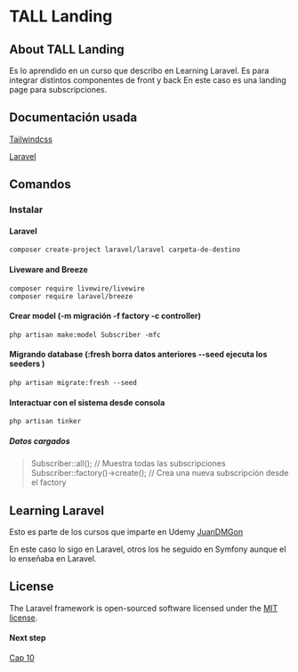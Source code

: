 # TALL Landing

## About TALL Landing

Es lo aprendido en un curso que describo en Learning Laravel.
Es para integrar distintos componentes de front y back
En este caso es una landing page para subscripciones.

## Documentación usada

[Tailwindcss](https://tailwindcss.com/docs/installation)

[Laravel](https://laravel.com/docs/8.x/installation)



## Comandos

### Instalar
#### Laravel
```
composer create-project laravel/laravel carpeta-de-destino
```
#### Liveware and Breeze
```
composer require livewire/livewire
composer require laravel/breeze
```
#### Crear model (-m migración -f factory -c controller)
```
php artisan make:model Subscriber -mfc
```
#### Migrando database (:fresh borra datos anteriores --seed ejecuta los seeders )
```
php artisan migrate:fresh --seed
```
#### Interactuar con el sistema desde consola
```
php artisan tinker
```
##### Datos cargados
> Subscriber::all(); // Muestra todas las subscripciones
> Subscriber::factory()->create(); // Crea una nueva subscripción desde el factory

## Learning Laravel

Esto es parte de los cursos que imparte en Udemy [JuanDMGon](https://www.udemy.com/user/juandavidmezagonzlez/)

En este caso lo sigo en Laravel, otros los he seguido en Symfony aunque el lo enseñaba en Laravel.

## License

The Laravel framework is open-sourced software licensed under the [MIT license](https://opensource.org/licenses/MIT).

#### Next step
[Cap 10](https://www.udemy.com/course/stack-tall-tailwind-alpine-laravel-y-livewire/learn/lecture/24100540#overview)